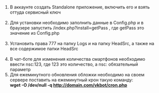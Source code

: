1. В аккаунте создать Standalone приложение, включить его и взять оттуда сервисный ключ <br><br>
2. Для установки необходимо заполнить данные в Config.php и в браузере запустить
/index.php?install=getPass , где getPass это значение из Config.php <br><br>
3. Установить права 777 на папку Logs и на папку HeadSrc, а также на все содержимое папки HeadSrc <br><br>
4. В чат-боте для изменения количества смартфонов необходимо ввести nsc:123, где 123 это количество, а nsc: 
   обязательный параметр
5. Для ежеминутного обновления обложки необходимо на своем сервере поставить на ежеминутный крон такую команду:<br>
<b>wget -O /dev/null -q http://domain.com/vkbot/cron.php</b>